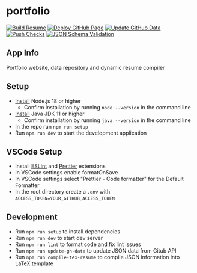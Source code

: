 # portfolio

[![Build Resume](https://github.com/shuklabhay/shuklabhay.github.io/actions/workflows/resume.yml/badge.svg)](https://github.com/shuklabhay/shuklabhay.github.io/actions/workflows/resume.yml)
[![Deploy GitHub Page](https://github.com/shuklabhay/shuklabhay.github.io/actions/workflows/deploy.yml/badge.svg)](https://github.com/shuklabhay/shuklabhay.github.io/actions/workflows/deploy.yml)
[![Update GitHub Data](https://github.com/shuklabhay/shuklabhay.github.io/actions/workflows/ghdata.yml/badge.svg)](https://github.com/shuklabhay/shuklabhay.github.io/actions/workflows/ghdata.yml/badge.svg)
[![Push Checks](https://github.com/shuklabhay/shuklabhay.github.io/actions/workflows/push.yml/badge.svg)](https://github.com/shuklabhay/shuklabhay.github.io/actions/workflows/push.yml/badge.svg)
[![JSON Schema Validation](https://github.com/shuklabhay/shuklabhay.github.io/actions/workflows/json-schema.yml/badge.svg)](https://github.com/shuklabhay/shuklabhay.github.io/actions/workflows/json-schema.yml/badge.svg)

## App Info

Portfolio website, data repository and dynamic resume compiler

## Setup

- [Install](https://nodejs.org/en/download) Node.js 18 or higher
  - Confirm installation by running `node --version` in the command line
- [Install](https://docs.oracle.com/en/java/javase/20/install/overview-jdk-installation.html) Java JDK 11 or higher
  - Confirm installation by running `java --version` in the command line
- In the repo run `npm run setup`
- Run `npm run dev` to start the development application

## VSCode Setup

- Install [ESLint](https://marketplace.visualstudio.com/items?itemName=dbaeumer.vscode-eslint) and [Prettier](https://marketplace.visualstudio.com/items?itemName=esbenp.prettier-vscode) extensions
- In VSCode settings enable formatOnSave
- In VSCode settings select "Prettier - Code formatter" for the Default Formatter
- In the root directory create a `.env` with `ACCESS_TOKEN=YOUR_GITHUB_ACCESS_TOKEN`

## Development

- Run `npm run setup` to install dependencies
- Run `npm run dev` to start dev server
- Run `npm run lint` to format code and fix lint issues
- Run `npm run update-gh-data` to update JSON data from Gitub API
- Run `npm run compile-tex-resume` to compile JSON information into LaTeX template

